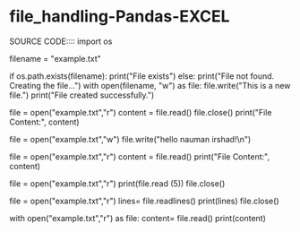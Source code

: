 # file_handling-Pandas-EXCEL

SOURCE CODE::::
import os

filename = "example.txt"

if os.path.exists(filename):
    print("File exists")
else:
    print("File not found. Creating the file...")
    with open(filename, "w") as file:
        file.write("This is a new file.") 
    print("File created successfully.")


file = open("example.txt","r")
content = file.read()
file.close()
print("File Content:", content)

file = open("example.txt","w")
file.write("hello nauman irshad!\n")

file = open("example.txt","r")
content = file.read()
print("File Content:", content)


file = open("example.txt","r")
print(file.read (5))
file.close()

file = open("example.txt","r")
lines= file.readlines()
print(lines)
file.close()

with open("example.txt","r") as file:
    content= file.read()
    print(content)

